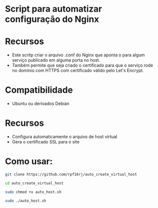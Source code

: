 # Script para automatizar configuração do Nginx

# Recursos
- Este scritp criar o arquivo .conf do Nginx que aponta o para algum serviço publicado em alguma porta no host. 
- Também permite que seja criado o certificado para que o serviço rode no domínio com HTTPS com certificado válido pelo Let's Encrypt. 

# Compatibilidade
- Ubuntu ou derivados Debian

# Recursos
- Configura automaticamente o arquivo de host virtual
- Gera o certificado SSL para o site

# Como usar: 

```bash
git clone https://github.com/rpf16rj/auto_create_virtual_host 

cd auto_create_virtual_host 

sudo chmod +x auto_host.sh 

sudo ./auto_host.sh
